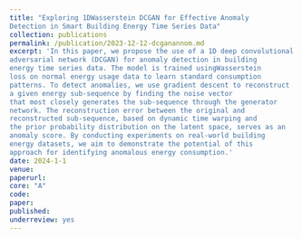 ```yaml
---
title: "Exploring 1DWasserstein DCGAN for Effective Anomaly
Detection in Smart Building Energy Time Series Data"
collection: publications
permalink: /publication/2023-12-12-dcganannom.md
excerpt: 'In this paper, we propose the use of a 1D deep convolutional generative
adversarial network (DCGAN) for anomaly detection in building
energy time series data. The model is trained usingWasserstein
loss on normal energy usage data to learn standard consumption
patterns. To detect anomalies, we use gradient descent to reconstruct
a given energy sub-sequence by finding the noise vector
that most closely generates the sub-sequence through the generator
network. The reconstruction error between the original and
reconstructed sub-sequence, based on dynamic time warping and
the prior probability distribution on the latent space, serves as an
anomaly score. By conducting experiments on real-world building
energy datasets, we aim to demonstrate the potential of this
approach for identifying anomalous energy consumption.'
date: 2024-1-1
venue: 
paperurl:
core: "A"
code: 
paper: 
published: 
underreview: yes
---
```



    

